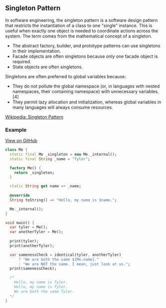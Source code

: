 ## Singleton Pattern
In software engineering, the singleton pattern is a software design pattern that restricts the instantiation of a class to one "single" instance. This is useful when exactly one object is needed to coordinate actions across the system. The term comes from the mathematical concept of a singleton.

* The abstract factory, builder, and prototype patterns can use singletons in their implementation.
* Facade objects are often singletons because only one facade object is required.
* State objects are often singletons.

Singletons are often preferred to global variables because:
* They do not pollute the global namespace (or, in languages with nested namespaces, their containing namespace) with unnecessary variables.[4]
* They permit lazy allocation and initialization, whereas global variables in many languages will always consume resources.

[Wikipedia: Singleton Pattern](https://en.wikipedia.org/wiki/Singleton_pattern)

### Example

[View on GitHub](https://github.com/scottt2/design-patterns-in-dart/tree/master/singleton)

```dart
class Me {
  static final Me _singleton = new Me._internal();
  static final String _name = "Tyler";

  factory Me() {
    return _singleton;
  }

  static String get name => _name;
 
  @override
  String toString() => "Hello, my name is $name.";

  Me._internal();
}

void main() {
  var tyler = Me();
  var anotherTyler = Me();
  
  print(tyler);
  print(anotherTyler);

  var samenessCheck = identical(tyler, anotherTyler)
      ? "We are both the same ${Me.name}."
      : "We are NOT the same. I mean, just look at us.";
  print(samenessCheck);

  /*
    Hello, my name is Tyler.
    Hello, my name is Tyler.
    We are both the same Tyler.
  */
}
```
